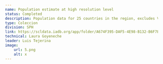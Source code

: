```yaml
---
name: Population estimate at high resolution level
status: Completed
description: Population data for 25 countries in the region, excludes Venezuela, assigned to blocks of 1 second arc and provided in a combination of CSV files and geotiff optimized for the cloud.These estimates use automatic learning models in high -resolution digital Globe satellite images and census data.These data were processed so that the identified population points are within the limits of the administrative layers.
type: Coleccion
division: SPH
link: https://scldata.iadb.org/app/folder/A674F395-DAF5-4E98-B132-B6F7E07ADC64
technical: Laura Goyeneche
leader: Luis Tejerina
image: 
    url: 5.png
    alt: x
---
```

    